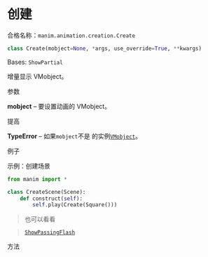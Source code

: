 # 创建

合格名称：`manim.animation.creation.Create`

```py
class Create(mobject=None, *args, use_override=True, **kwargs)
```

Bases: `ShowPartial`

增量显示 VMobject。

参数

**mobject** – 要设置动画的 VMobject。

提高

**TypeError** – 如果`mobject`不是 的实例[`VMobject`]()。

例子

示例：创建场景

```py
from manim import *

class CreateScene(Scene):
    def construct(self):
        self.play(Create(Square()))
```


> 也可以看看

> [`ShowPassingFlash`]()

方法
